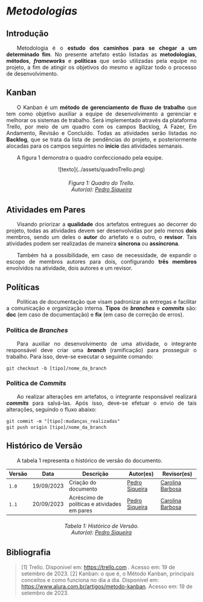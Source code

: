 # ***Metodologias***

## **Introdução**
<p align="justify">
&emsp;&emsp;Metodologia é o <b>estudo dos caminhos para se chegar a um determinado fim</b>. No presente artefato estão listadas as <b>metodologias</b>, <b>métodos</b>, <b><i>frameworks</i></b> e <b>políticas</b> que serão utilizadas pela equipe no projeto, a fim de atingir os objetivos do mesmo e agilizar todo o processo de desenvolvimento. 
</p>

## **Kanban**
<p align="justify">
&emsp;&emsp;O Kanban é um <b>método de gerenciamento de fluxo de trabalho</b> que tem como objetivo auxiliar a equipe de desenvolvimento a gerenciar e melhorar os sistemas de trabalho. Será implementado através da plataforma Trello, por meio de um quadro com os campos Backlog, A Fazer, Em Andamento, Revisão e Concluído. Todas as atividades serão listadas no <b>Backlog</b>, que se trata da lista de pendências do projeto, e posteriormente alocadas para os campos seguintes no <b>início</b> das atividades semanais.
</p>
<p align="justify">
&emsp;&emsp;A figura 1 demonstra o quadro confeccionado pela equipe.
</p>
<center>
 ![texto](../assets/quadroTrello.png)
</center>
<h6 align = "center"> Figura 1: Quadro do Trello.
<br> Autor(a): <a href="github.com/PedroSiq">Pedro Siqueira</a> </h6>

## **Atividades em Pares**
<p align="justify">
&emsp;&emsp;Visando priorizar a <b>qualidade</b> dos artefatos entregues ao decorrer do projeto, todas as atividades devem ser desenvolvidas por pelo menos <b>dois</b> membros, sendo um deles o <b>autor</b> do artefato e o outro, o <b>revisor</b>. Tais atividades podem ser realizadas de maneira <b>síncrona</b> ou <b>assíncrona</b>. 
</p>
<p align="justify">
&emsp;&emsp;Também há a possibilidade, em caso de necessidade, de expandir o escopo de membros autores para dois, configurando <b>três membros</b> envolvidos na atividade, dois autores e um revisor.
</p>

## **Políticas**
<p align="justify">
&emsp;&emsp;Políticas de documentação que visam padronizar as entregas e facilitar a comunicação e organização interna. <b>Tipos</b> de <b><i>branches</i></b> e <b><i>commits</i></b> são: <b>doc</b> (em caso de documentação) e <b>fix</b> (em caso de correção de erros).
</p>

### **Política de _Branches_**
<p align="justify">
&emsp;&emsp;Para auxiliar no desenvolvimento de uma atividade, o integrante responsável deve criar uma <b><i>branch</i></b> (ramificação) para prosseguir o trabalho. Para isso, deve-se executar o seguinte comando:
</p>

```git
git checkout -b [tipo]/nome_da_branch
```
### **Política de _Commits_**
<p align="justify">
&emsp;&emsp;Ao realizar alterações em artefatos, o integrante responsável realizará <b><i>commits</b></i> para salvá-las. Após isso, deve-se efetuar o envio de tais alterações, seguindo o fluxo abaixo: 
</p>

```git
git commit -m "[tipo]:mudanças_realizadas"
git push origin [tipo]/nome_da_branch
```

## **Histórico de Versão**
<p align="justify">
&emsp;&emsp;A tabela 1 representa o histórico de versão do documento.
</p>

| Versão | Data | Descrição | Autor(es) | Revisor(es) |
| ------ | ---- | --------- | --------- | ---------- |
| `1.0`  | 19/09/2023 | Criação do documento | [Pedro Siqueira](https://github.com/PedroSiq) | [Carolina Barbosa](https://github.com/CarolinaBarb) |
| `1.1`  | 20/09/2023 | Acréscimo de políticas e atividades em pares | [Pedro Siqueira](https://github.com/PedroSiq) | [Carolina Barbosa](https://github.com/CarolinaBarb) |

<center>
<h6> Tabela 1: Histórico de Versão.
<br> Autor(a): <a href="https://github.com/PedroSiq">Pedro Siqueira</a> </h6>
</center>

## **Bibliografia**
> [1] Trello. Disponível em: https://trello.com . Acesso em: 19 de setembro de 2023.
> [2] Kanban: o que é, o Método Kanban, principais conceitos e como funciona no dia a dia. Disponível em: https://www.alura.com.br/artigos/metodo-kanban. Acesso em: 19 de setembro de 2023.